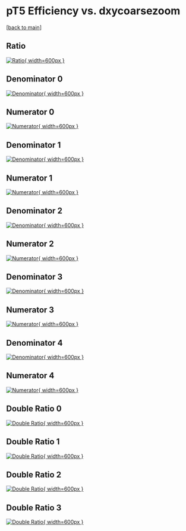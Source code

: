 # pT5 Efficiency vs. dxycoarsezoom

[[back to main](./)]



## Ratio

[![Ratio](../mtv/var/pT5_xtr_211_0_eff_dxycoarsezoom.png){ width=600px }](../mtv/var/pT5_xtr_211_0_eff_dxycoarsezoom.pdf)

## Denominator 0

[![Denominator](../mtv/den/pT5_xtr_211_0_eff_dxycoarsezoom_den0.png){ width=600px }](../mtv/den/pT5_xtr_211_0_eff_dxycoarsezoom_den0.pdf)

## Numerator 0

[![Numerator](../mtv/num/pT5_xtr_211_0_eff_dxycoarsezoom_num0.png){ width=600px }](../mtv/num/pT5_xtr_211_0_eff_dxycoarsezoom_num0.pdf)

## Denominator 1

[![Denominator](../mtv/den/pT5_xtr_211_0_eff_dxycoarsezoom_den1.png){ width=600px }](../mtv/den/pT5_xtr_211_0_eff_dxycoarsezoom_den1.pdf)

## Numerator 1

[![Numerator](../mtv/num/pT5_xtr_211_0_eff_dxycoarsezoom_num1.png){ width=600px }](../mtv/num/pT5_xtr_211_0_eff_dxycoarsezoom_num1.pdf)

## Denominator 2

[![Denominator](../mtv/den/pT5_xtr_211_0_eff_dxycoarsezoom_den2.png){ width=600px }](../mtv/den/pT5_xtr_211_0_eff_dxycoarsezoom_den2.pdf)

## Numerator 2

[![Numerator](../mtv/num/pT5_xtr_211_0_eff_dxycoarsezoom_num2.png){ width=600px }](../mtv/num/pT5_xtr_211_0_eff_dxycoarsezoom_num2.pdf)

## Denominator 3

[![Denominator](../mtv/den/pT5_xtr_211_0_eff_dxycoarsezoom_den3.png){ width=600px }](../mtv/den/pT5_xtr_211_0_eff_dxycoarsezoom_den3.pdf)

## Numerator 3

[![Numerator](../mtv/num/pT5_xtr_211_0_eff_dxycoarsezoom_num3.png){ width=600px }](../mtv/num/pT5_xtr_211_0_eff_dxycoarsezoom_num3.pdf)

## Denominator 4

[![Denominator](../mtv/den/pT5_xtr_211_0_eff_dxycoarsezoom_den4.png){ width=600px }](../mtv/den/pT5_xtr_211_0_eff_dxycoarsezoom_den4.pdf)

## Numerator 4

[![Numerator](../mtv/num/pT5_xtr_211_0_eff_dxycoarsezoom_num4.png){ width=600px }](../mtv/num/pT5_xtr_211_0_eff_dxycoarsezoom_num4.pdf)

## Double Ratio 0

[![Double Ratio](../mtv/ratio/pT5_xtr_211_0_eff_dxycoarsezoom_ratio0.png){ width=600px }](../mtv/ratio/pT5_xtr_211_0_eff_dxycoarsezoom_ratio0.pdf)

## Double Ratio 1

[![Double Ratio](../mtv/ratio/pT5_xtr_211_0_eff_dxycoarsezoom_ratio1.png){ width=600px }](../mtv/ratio/pT5_xtr_211_0_eff_dxycoarsezoom_ratio1.pdf)

## Double Ratio 2

[![Double Ratio](../mtv/ratio/pT5_xtr_211_0_eff_dxycoarsezoom_ratio2.png){ width=600px }](../mtv/ratio/pT5_xtr_211_0_eff_dxycoarsezoom_ratio2.pdf)

## Double Ratio 3

[![Double Ratio](../mtv/ratio/pT5_xtr_211_0_eff_dxycoarsezoom_ratio3.png){ width=600px }](../mtv/ratio/pT5_xtr_211_0_eff_dxycoarsezoom_ratio3.pdf)

